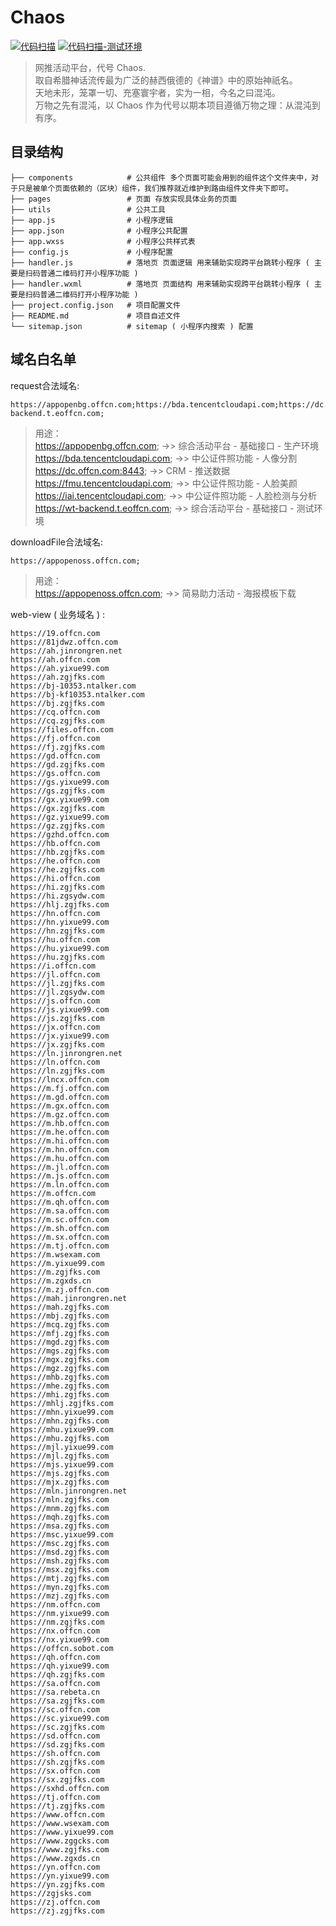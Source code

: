 # Chaos

[![代码扫描](https://github.com/offcn-jl/wt-mini-program/workflows/CodeQL/badge.svg)](https://github.com/offcn-jl/wt-mini-program/actions?query=workflow%3ACodeQL)
[![代码扫描-测试环境](https://github.com/offcn-jl/wt-mini-program/workflows/CodeQLCI/badge.svg)](https://github.com/offcn-jl/wt-mini-program/actions?query=workflow%3ACodeQLCI)

> 网推活动平台，代号 Chaos.  
> 取自希腊神话流传最为广泛的赫西俄德的《神谱》中的原始神祇名。  
> 天地未形，笼罩一切、充塞寰宇者，实为一相，今名之曰混沌。  
> 万物之先有混沌，以 Chaos 作为代号以期本项目遵循万物之理：从混沌到有序。

## 目录结构
```
├── components            # 公共组件 多个页面可能会用到的组件这个文件夹中，对于只是被单个页面依赖的（区块）组件，我们推荐就近维护到路由组件文件夹下即可。
├── pages                 # 页面 存放实现具体业务的页面
├── utils                 # 公共工具
├── app.js                # 小程序逻辑
├── app.json              # 小程序公共配置
├── app.wxss              # 小程序公共样式表
├── config.js             # 小程序配置
├── handler.js            # 落地页 页面逻辑 用来辅助实现跨平台跳转小程序 ( 主要是扫码普通二维码打开小程序功能 )
├── handler.wxml          # 落地页 页面结构 用来辅助实现跨平台跳转小程序 ( 主要是扫码普通二维码打开小程序功能 )
├── project.config.json   # 项目配置文件
├── README.md             # 项目自述文件
└── sitemap.json          # sitemap ( 小程序内搜索 ) 配置
```

## 域名白名单
request合法域名:
```
https://appopenbg.offcn.com;https://bda.tencentcloudapi.com;https://dc.offcn.com:8443;https://fmu.tencentcloudapi.com;https://iai.tencentcloudapi.com;https://wt-backend.t.eoffcn.com;
```
> 用途：  
> https://appopenbg.offcn.com; ->> 综合活动平台 - 基础接口 - 生产环境  
> https://bda.tencentcloudapi.com; ->> 中公证件照功能 - 人像分割  
> https://dc.offcn.com:8443; ->> CRM - 推送数据  
> https://fmu.tencentcloudapi.com; ->> 中公证件照功能 - 人脸美颜  
> https://iai.tencentcloudapi.com; ->> 中公证件照功能 - 人脸检测与分析  
> https://wt-backend.t.eoffcn.com; ->> 综合活动平台 - 基础接口 - 测试环境  

downloadFile合法域名:
```
https://appopenoss.offcn.com;
```
> 用途：  
> https://appopenoss.offcn.com; ->> 简易助力活动 - 海报模板下载

web-view ( 业务域名 ) :
```
https://19.offcn.com
https://81jdwz.offcn.com
https://ah.jinrongren.net
https://ah.offcn.com
https://ah.yixue99.com
https://ah.zgjfks.com
https://bj-10353.ntalker.com
https://bj-kf10353.ntalker.com
https://bj.zgjfks.com
https://cq.offcn.com
https://cq.zgjfks.com
https://files.offcn.com
https://fj.offcn.com
https://fj.zgjfks.com
https://gd.offcn.com
https://gd.zgjfks.com
https://gs.offcn.com
https://gs.yixue99.com
https://gs.zgjfks.com
https://gx.yixue99.com
https://gx.zgjfks.com
https://gz.yixue99.com
https://gz.zgjfks.com
https://gzhd.offcn.com
https://hb.offcn.com
https://hb.zgjfks.com
https://he.offcn.com
https://he.zgjfks.com
https://hi.offcn.com
https://hi.zgjfks.com
https://hi.zgsydw.com
https://hlj.zgjfks.com
https://hn.offcn.com
https://hn.yixue99.com
https://hn.zgjfks.com
https://hu.offcn.com
https://hu.yixue99.com
https://hu.zgjfks.com
https://i.offcn.com
https://jl.offcn.com
https://jl.zgjfks.com
https://jl.zgsydw.com
https://js.offcn.com
https://js.yixue99.com
https://js.zgjfks.com
https://jx.offcn.com
https://jx.yixue99.com
https://jx.zgjfks.com
https://ln.jinrongren.net
https://ln.offcn.com
https://ln.zgjfks.com
https://lncx.offcn.com
https://m.fj.offcn.com
https://m.gd.offcn.com
https://m.gx.offcn.com
https://m.gz.offcn.com
https://m.hb.offcn.com
https://m.he.offcn.com
https://m.hi.offcn.com
https://m.hn.offcn.com
https://m.hu.offcn.com
https://m.jl.offcn.com
https://m.js.offcn.com
https://m.ln.offcn.com
https://m.offcn.com
https://m.qh.offcn.com
https://m.sa.offcn.com
https://m.sc.offcn.com
https://m.sh.offcn.com
https://m.sx.offcn.com
https://m.tj.offcn.com
https://m.wsexam.com
https://m.yixue99.com
https://m.zgjfks.com
https://m.zgxds.cn
https://m.zj.offcn.com
https://mah.jinrongren.net
https://mah.zgjfks.com
https://mbj.zgjfks.com
https://mcq.zgjfks.com
https://mfj.zgjfks.com
https://mgd.zgjfks.com
https://mgs.zgjfks.com
https://mgx.zgjfks.com
https://mgz.zgjfks.com
https://mhb.zgjfks.com
https://mhe.zgjfks.com
https://mhi.zgjfks.com
https://mhlj.zgjfks.com
https://mhn.yixue99.com
https://mhn.zgjfks.com
https://mhu.yixue99.com
https://mhu.zgjfks.com
https://mjl.yixue99.com
https://mjl.zgjfks.com
https://mjs.yixue99.com
https://mjs.zgjfks.com
https://mjx.zgjfks.com
https://mln.jinrongren.net
https://mln.zgjfks.com
https://mnm.zgjfks.com
https://mqh.zgjfks.com
https://msa.zgjfks.com
https://msc.yixue99.com
https://msc.zgjfks.com
https://msd.zgjfks.com
https://msh.zgjfks.com
https://msx.zgjfks.com
https://mtj.zgjfks.com
https://myn.zgjfks.com
https://mzj.zgjfks.com
https://nm.offcn.com
https://nm.yixue99.com
https://nm.zgjfks.com
https://nx.offcn.com
https://nx.yixue99.com
https://offcn.sobot.com
https://qh.offcn.com
https://qh.yixue99.com
https://qh.zgjfks.com
https://sa.offcn.com
https://sa.rebeta.cn
https://sa.zgjfks.com
https://sc.offcn.com
https://sc.yixue99.com
https://sc.zgjfks.com
https://sd.offcn.com
https://sd.zgjfks.com
https://sh.offcn.com
https://sh.zgjfks.com
https://sx.offcn.com
https://sx.zgjfks.com
https://sxhd.offcn.com
https://tj.offcn.com
https://tj.zgjfks.com
https://www.offcn.com
https://www.wsexam.com
https://www.yixue99.com
https://www.zggcks.com
https://www.zgjfks.com
https://www.zgxds.cn
https://yn.offcn.com
https://yn.yixue99.com
https://yn.zgjfks.com
https://zgjsks.com
https://zj.offcn.com
https://zj.zgjfks.com
```